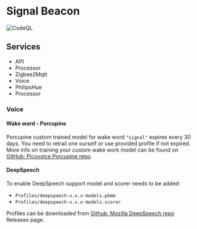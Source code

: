 # Signal Beacon

![CodeQL](https://github.com/dfnoise/beacon/workflows/CodeQL/badge.svg)

## Services

- API
- Processor
- Zigbee2Mqtt
- Voice
- PhilipsHue
- Processor

### Voice

#### Wake word - Porcupine

Porcupine custom trained model for wake word `"signal"` expires every 30 days. You need to retrail one ourself or use provided profile if not expired. More info on training your custom wake work model can be found on [GitHub: Picovoice Porcupine repo](https://github.com/Picovoice/porcupine/).

#### DeepSpeech

To enable DeepSpeech support model and scorer needs to be added:

- `Profiles/deepspeech-x.x.x-models.pbmm`
- `Profiles/deepspeech-x.x.x-models.scorer`

Profiles can be downloaded from [Github: Mozilla DeepSpeech repo](https://github.com/mozilla/DeepSpeech) Releases page.

